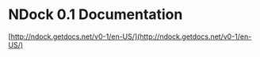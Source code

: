 NDock 0.1 Documentation
===========================================================
[http://ndock.getdocs.net/v0-1/en-US/](http://ndock.getdocs.net/v0-1/en-US/)